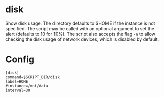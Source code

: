# disk

Show disk usage. The directory defaults to $HOME if the instance is not
specified. The script may be called with an optional argument to set the
alert (defaults to 10 for 10%).
The script also accepts the flag `-n` to allow checking the disk usage of network devices, 
which is disabled by default.


# Config

```
[disk]
command=$SCRIPT_DIR/disk
label=HOME
#instance=/mnt/data
interval=30
```
